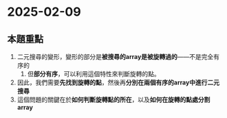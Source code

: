 # 2025-02-09
## 本題重點
1. 二元搜尋的變形，變形的部分是**被搜尋的array是被旋轉過的**——不是完全有序的
   1. 但**部分有序**，可以利用這個特性來判斷旋轉的點。
2. 因此，我們需要**先找到旋轉的點**，然後再**分別在兩個有序的array中進行二元搜尋**
3. 這個問題的關鍵在於**如何判斷旋轉點的所在**，以及**如何在旋轉的點處分割array**
